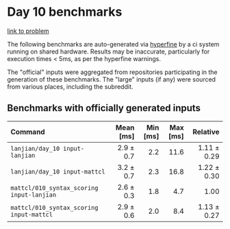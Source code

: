 # Day 10 benchmarks

[link to problem](http://adventofcode.com/2021/day/10)

The following benchmarks are auto-generated via [hyperfine](https://github.com/sharkdp/hyperfine) by a ci system running on shared hardware. Results may be inaccurate, particularly for execution times < 5ms, as per the hyperfine warnings.

The "official" inputs were aggregated from repositories participating in the generation of these benchmarks. The "large" inputs (if any) were sourced from various places, including the subreddit.

## Benchmarks with officially generated inputs
| Command | Mean [ms] | Min [ms] | Max [ms] | Relative |
|:---|---:|---:|---:|---:|
| `lanjian/day_10 input-lanjian` | 2.9 ± 0.7 | 2.2 | 11.6 | 1.11 ± 0.29 |
| `lanjian/day_10 input-mattcl` | 3.2 ± 0.7 | 2.3 | 16.8 | 1.22 ± 0.30 |
| `mattcl/010_syntax_scoring input-lanjian` | 2.6 ± 0.3 | 1.8 | 4.7 | 1.00 |
| `mattcl/010_syntax_scoring input-mattcl` | 2.9 ± 0.6 | 2.0 | 8.4 | 1.13 ± 0.27 |
